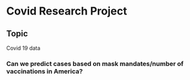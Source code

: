 # Covid Research Project

## Topic

Covid 19 data 
### Can we predict cases based on mask mandates/number of vaccinations in America? 




